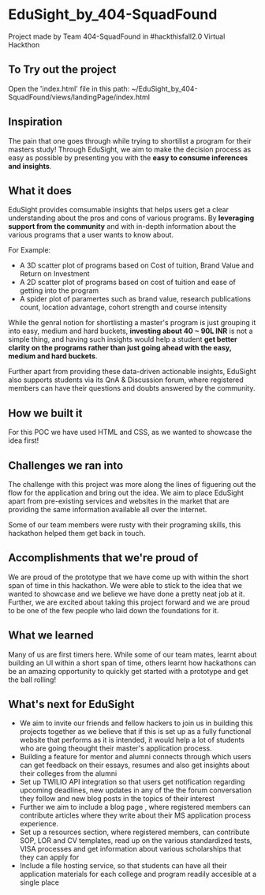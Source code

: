 # EduSight_by_404-SquadFound
Project made by Team 404-SquadFound in #hackthisfall2.0 Virtual Hackthon 

## To Try out the project

Open the 'index.html' file in this path: ~/EduSight_by_404-SquadFound/views/landingPage/index.html

## Inspiration

The pain that one goes through while trying to shortilist a program for their masters study! Through EduSight, we aim to make the decision process as easy as possible by presenting you with the **easy to consume inferences and insights**.

## What it does

EduSight provides comsumable insights that helps users get a clear understanding about the pros and cons of various programs. By **leveraging support from the community** and with in-depth information about the various programs that a user wants to know about.

For Example: 
- A 3D scatter plot of programs based on Cost of tuition, Brand Value and Return on Investment 
- A 2D scatter plot of programs based on cost of tuition and ease of getting into the program
- A spider plot of paramertes such as brand value, research publications count, location advantage, cohort strength and course intensity

While the genral notion for shortlisting a master's program is just grouping it into easy, medium and hard buckets, **investing about 40 ~ 90L INR** is not a simple thing, and having such insights would help a student **get better clarity on the programs rather than just going ahead with the easy, medium and hard buckets**.

Further apart from providing these data-driven actionable insights, EduSight also supports students via its QnA & Discussion forum, where registered members can have their questions and doubts answered by the community. 

## How we built it

For this POC we have used HTML and CSS, as we wanted to showcase the idea first!

## Challenges we ran into

The challenge with this project was more along the lines of figuering out the flow for the application and bring out the idea. We aim to place EduSight apart from pre-existing services and websites in the market that are providing the same information available all over the internet. 

Some of our team members were rusty with their programing skills, this hackathon helped them get back in touch.

## Accomplishments that we're proud of

We are proud of the prototype that we have come up with within the short span of time in this hackathon. We were able to stick to the idea that we wanted to showcase and we believe we have done a pretty neat job at it. Further, we are excited about taking this project forward and we are proud to be one of the few people who laid down the foundations for it.

## What we learned

Many of us are first timers here. While some of our team mates, learnt about building an UI within a short span of time, others learnt how hackathons can be an amazing opportunity to quickly get started with a prototype and get the ball rolling!

## What's next for EduSight

- We aim to invite our friends and fellow hackers to join us in building this projects together as we believe that if this is set up as a fully functional website that performs as it is intended, it would help a lot of students who are going theought their master's application process.
- Building a feature for mentor and alumni connects through which users can get feedback on their essays, resumes and also get insights about their colleges from the alumni
- Set up TWILIO API integration so that users get notification regarding upcoming deadlines, new updates in any of the the forum conversation they follow and new blog posts in the topics of their interest
- Further we aim to include a blog page , where registered members can contribute articles where they write about their MS application process experience. 
- Set up a resources section, where registered members, can contribute SOP, LOR and CV templates, read up on the various standardized tests, VISA processes and get information about various scholarships that they can apply for
- Include a file hosting service, so that students can have all their application materials for each college and program readily accesible at a single place

